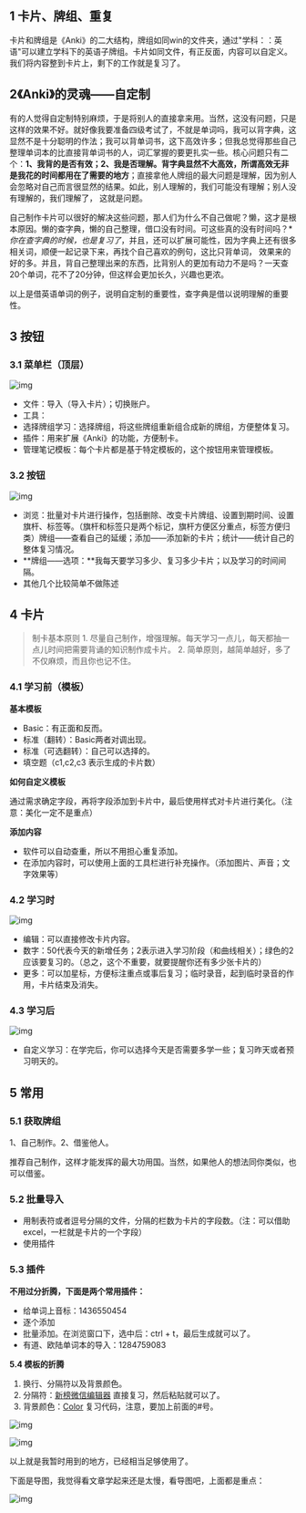 ## **1 卡片、牌组、重复**

卡片和牌组是《Anki》的二大结构，牌组如同win的文件夹，通过"学科：：英语"可以建立学科下的英语子牌组。卡片如同文件，有正反面，内容可以自定义。我们将内容整到卡片上，剩下的工作就是复习了。

## **2《Anki》的灵魂——自定制**

有的人觉得自定制特别麻烦，于是将别人的直接拿来用。当然，这没有问题，只是这样的效果不好。就好像我要准备四级考试了，不就是单词吗，我可以背字典，这显然不是十分聪明的作法；我可以背单词书，这下高效许多；但我总觉得那些自己整理单词本的比直接背单词书的人，词汇掌握的要更扎实一些。核心问题只有二个：**1、我背的是否有效；2、我是否理解。**背字典显然不大高效，所谓**高效无非是我花的时间都用在了需要的地方**；直接拿他人牌组的最大问题是理解，因为别人会忽略对自己而言很显然的结果。如此，别人理解的，我们可能没有理解；别人没有理解的，我们理解了， 这就是问题。

自己制作卡片可以很好的解决这些问题，那人们为什么不自己做呢？懒，这才是根本原因。懒的查字典，懒的自己整理，借口没有时间。可这些真的没有时间吗？**你在查字典的时候，也是复习了*，并且，还可以扩展可能性，因为字典上还有很多相关词，顺便一起记录下来，再找个自己喜欢的例句，这比只背单词， 效果来的好的多。并且，背自己整理出来的东西，比背别人的更加有动力不是吗？一天查20个单词，花不了20分钟，但这样会更加长久，兴趣也更浓。

以上是借英语单词的例子，说明自定制的重要性，查字典是借以说明理解的重要性。

## **3 按钮**

### **3.1 菜单栏（顶层）**

![img](C:\Users\hjen\OneDrive\Writing\Others\附件\v2-6bca410e191f362c6208fd711fa235be_1440w.png)

- 文件：导入（导入卡片）；切换账户。
- 工具：
- 选择牌组学习：选择牌组，将这些牌组重新组合成新的牌组，方便整体复习。
- 插件：用来扩展《Anki》的功能，方便制卡。
- 管理笔记模板：每个卡片都是基于特定模板的，这个按钮用来管理模板。

### **3.2 按钮**

![img](C:\Users\hjen\OneDrive\Writing\Others\附件\v2-12306668140425b23a147b988f0ec907_1440w.png)


- 浏览：批量对卡片进行操作，包括删除、改变卡片牌组、设置到期时间、设置旗杆、标签等。（旗杆和标签只是两个标记，旗杆方便区分重点，标签方便归类）牌组——查看自己的延缓；添加——添加新的卡片；统计——统计自己的整体复习情况。
- **牌组——选项：**我每天要学习多少、复习多少卡片；以及学习的时间间隔。
- 其他几个比较简单不做陈述

## **4 卡片**

> 制卡基本原则 1. 尽量自己制作，增强理解。每天学习一点儿，每天都抽一点儿时间把需要背诵的知识制作成卡片。 2. 简单原则，越简单越好，多了不仅麻烦，而且你也记不住。

### **4.1 学习前（模板）**

 **基本模板**

- Basic：有正面和反而。
- 标准（翻转）：Basic两者对调出现。
- 标准（可选翻转）：自己可以选择的。
- 填空题（c1,c2,c3 表示生成的卡片数）

**如何自定义模板**

通过需求确定字段，再将字段添加到卡片中，最后使用样式对卡片进行美化。（注意：美化一定不是重点）

**添加内容**

- 软件可以自动查重，所以不用担心重复添加。
- 在添加内容时，可以使用上面的工具栏进行补充操作。（添加图片、声音；文字效果等）

### **4.2 学习时**

![img](C:\Users\hjen\OneDrive\Writing\Others\附件\v2-aa126db24ab0eb19b9b9356cc935f825_1440w.png)

- 编辑：可以直接修改卡片内容。
- 数字：50代表今天的新增任务；2表示进入学习阶段（和曲线相关）；绿色的2应该要复习的。（总之，这个不重要，就要提醒你还有多少张卡片的）
- 更多：可以加星标，方便标注重点或事后复习；临时录音，起到临时录音的作用，卡片结束及消失。

### **4.3 学习后**

![img](C:\Users\hjen\OneDrive\Writing\Others\附件\v2-483f31108bfcd8561d49fdd5a7c533ff_1440w.png)

-  自定义学习：在学完后，你可以选择今天是否需要多学一些；复习昨天或者预习明天的。

## **5 常用**

### **5.1 获取牌组**

1、自己制作。2、借鉴他人。

推荐自己制作，这样才能发挥<Anki>的最大功用国。当然，如果他人的想法同你类似，也可以借鉴。

### **5.2 批量导入**

- 用制表符或者逗号分隔的文件，分隔的栏数为卡片的字段数。（注：可以借助excel，一栏就是卡片的一个字段）
- 使用插件

### **5.3 插件**

**不用过分折腾，下面是两个常用插件：**

- 给单词上音标：1436550454
- 逐个添加
- 批量添加。在浏览窗口下，选中后：ctrl + t，最后生成就可以了。
- 有道、欧陆单词本的导入：1284759083

**5.4 模板的折腾**

1. 换行、分隔符以及背景颜色。
2. 分隔符：[新榜微信编辑器](https://links.jianshu.com/go?to=https%3A%2F%2Fedit.newrank.cn%2F) 直接复习，然后粘贴就可以了。
3.  背景颜色：[Color](https://links.jianshu.com/go?to=https%3A%2F%2Fcolorhunt.co%2F) 复习代码，注意，要加上前面的#号。

![img](C:\Users\hjen\OneDrive\Writing\Others\附件\v2-a1074aa9c6a566179a6aae17b70b9c18_1440w.png)

![img](C:\Users\hjen\OneDrive\Writing\Others\附件\v2-823f776aba49f7ca1bb5ead550e49e8b_1440w.png)

以上就是我暂时用到的地方，已经相当足够使用了。

下面是导图，我觉得看文章学起来还是太慢，看导图吧，上面都是重点：

![img](C:\Users\hjen\OneDrive\Writing\Others\附件\v2-387dca60057ee7c3f1bfad611397d113_1440w.png)



 

 